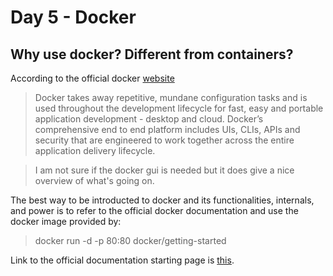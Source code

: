 # Day 5 - Docker

## Why use docker? Different from containers?

According to the official docker [website](https://www.docker.com/)

> Docker takes away repetitive, mundane configuration tasks and is used throughout the development lifecycle for fast, easy and portable application development - desktop and cloud. Docker’s comprehensive end to end platform includes UIs, CLIs, APIs and security that are engineered to work together across the entire application delivery lifecycle.

> I am not sure if the docker gui is needed but it does give a nice overview of what's going on.

The best way to be introducted to docker and its functionalities, internals, and power is to refer to the official docker documentation and use the docker image provided by:

> docker run -d -p 80:80 docker/getting-started

Link to the official documentation starting page is [this](https://docs.docker.com/get-started/).